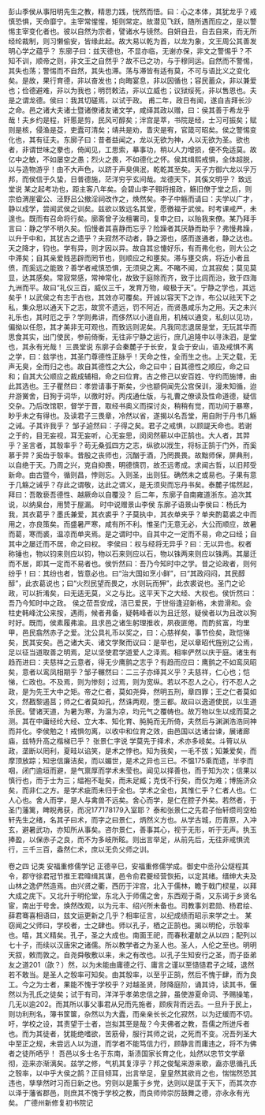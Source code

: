 <!-- { "loadSidebar": true } -->
彭山季侯从事阳明先生之教，精思力践，恍然而悟。曰：心之本体，其犹龙乎？戒慎恐惧，天命靡宁。主宰常惺惺，矩则常定。故潜见飞跃，随所遇而应之，是以警惕主宰变化者也。彼以自然为宗者，譬诸水与镜然。自妍自丑，自去自来，而无所经纶裁制，则习懒偷安，皆缘此起。故大易以乾为首，以龙为象，文王周公其善发明心学之蕴乎？
东廓子曰：兹天德也，不显亦临，无谢亦保，非文之警惕乎？不知不训，顺帝之则，非文王之自然乎？故不已之功，与于穆同运。自然而不警惕，其失也荡；警惕而不自然，其失也滞。荡与滞皆有适有莫，不可与语比义之变化矣。是故，果行育德，非以奋发也；向晦宴息，非以因循也；容民蓄众，非以兼爱也；俭德避难，非以为我也；明罚敕法，非以立威也；议狱绥死，非以售恩也。夫是之谓龙德。侯曰：我其切磋焉，以试于政。
甫二年，政日有闻，遂自吉拜长沙之命。邑之诸大夫诸士暨诸僚诸友诸文学，咸绎其政以赠，曰：侯其善于希龙乎哉！夫乡约是程，奸慝是剪，民风可醇矣；泮宫是萃，书院是经，士习可振矣；赋则是核，侵渔是芟，吏蠹可清矣；靖共是劝，眚灾是宥，官箴可昭矣。侯之警惕变化也，其有征夫。东廓子曰：昔者益闻之，龙以无欲为神，人以无欲为圣。欲也者，非谓世味之豢也，倚闻见，工思索，摹事功，稍以人力增损，便不免适莫。故亿中之敏，不如屡空之愚；烈火之畏，不如德化之怀。侯其缉熙戒惧，全体超脱，以与造物游乎！由不大声色，以跻于声臭俱泯，乾乾其至矣。天子方御六龙以孚万邦，而侯信于久蛰，日普德施，茫洋穷乎玄间哉。龙德天下，其傒文明乎？
致远堂说
某之起考功也，距主客八年矣。会碧山李子翱将报政，觞旧僚于堂之后，则宗伯渭崖霍公、泾野吕公撤淫祠改作之，焕然矣。李子中觞而请曰：夫学以广才，静以成学，尝闻武侯之训矣。兹欲以致远名其堂，愿徼福于武侯。时考课戒严，未遑也。既而有召命将行矣。廓斋曾子汝檀署司，复申之曰，以贻我来僚。某乃拜手言曰：静之学不明久矣。慆慢者其喜静而忘乎？险躁者其厌静而助乎？弗慢弗躁，以升于中和，其犹古之遗乎？夫寂然不动者，静之源也，感而遂通者，静之达也。天之降才，钧也。学有异，则才因以异。故自其忿懥好乐，有而弗化也，则大公之中滞矣；自其亲爱贱恶辟而罔节也，则顺应之和壅矣。滞与壅交病，将近小者且偾，而奚远之能致？善学者戒慎恐惧，无须臾之离。不睹不闻，立其寂矣；莫见莫显，达其感矣。常寂常感，常神常化，故致于庭除而齐，致于比闾而治，致于四海九洲而平。故曰“礼仪三百，威仪三千，发育万物，峻极于天”。宁静之学也，其远矣乎！以武侯之有志于古也，其效亦可覆矣。开诚以容天下之诈，布公以祛天下之私，集众思以通天下之志，故赏不遗远，罚不阿近，而贤愚咸乐为之用。天之未兴礼乐也，其时厄之乎？学则弗讲，而侈然以小道自用，机械以通变，私刻以见功，偏拗以任怨，其才美非无可观也，而致远则泥矣。凡我同志退居是堂，无玩其华而思食其实，出门使民，参前倚衡，无往非宁静之运行，庶几追隆中以寻洙泗，是堂也，其永有光哉！
三畏堂说
东廓子会秦麓子于长安，复会于安山，语及戒惧不离之学，曰：兹学也，其圣门尊德性正脉乎！天命之性，全而生之也。上天之载，无声无臭，全而归之也。故自其德性之大公，命之曰中；自其德性之顺应，命之曰和；自其大公顺应之裁成辅相，命之曰位育。古之修己以安百姓、守约而施博，由此其选也。王子瞿然曰：孝尝请事于斯矣，少也颛侗闻先公宫保训，漫未知循，迨弁游黉舍，日狥于词华，以徼时好。丙戌通仕版，与礼曹之僚读及性命道德，疑信交杂。乃后改馆职，督学于晋，取经书奥义而探讨炎，稍稍有觉，而功间于暴寒，眇乎未之有得也。及读君子三畏章，冷然以省，遂揭以名吾堂，用自附于丹书几觞之诫。子其许我乎？
邹子逌然曰：子得之矣。君子之戒惧，以顾諟天命也。若谢之于的，目无妄视，耳无妄听，心无妄思，闵闵然蕲以中正鹄也。大人者，其羿乎？圣言者，其彀率乎？苟无桑弧四方之志，纵欲以戕生，将标正鹄于门外，而奚慕于羿？奚齿于彀率。昔殷之丧师也，沉酗于酒，乃罔畏畏。故黜师保，屏典刑，以自绝于天。乃周之兴，克自抑畏，明德慎罚，故丕远耉成。求闻古哲，以旧邦受新命。由古暨今，循则昌，悖则忘。入则圣，出则狂。确然未之或易也。子果有意于几觞之诫乎？存此之谓敬，达此之谓义，是无须臾而忘丹书矣。泰麓子惕然起，拜曰：吾敢亵吾德性、越厥命以自覆没？
后二年，东廓子自南雍道浙东。追次其说，以纳臬台，用赞于屋漏。
时中说赠景山李侯
东廓子语景山李侯曰：杨氏为我，其衣葛乎？墨氏兼爱，其衣裘乎？子莫执中，其衣单夹乎？单夹酌葛裘之中而用之，亦良策矣。而盛暑严寒，咸有所不利。惟圣门无意无必，大公而顺应，故暑而葛，寒而裘，温凉而单夹焉。是之谓时中。自其中之一定而不易，命之曰经；自其中之屡迁而不居，命之曰权。
李侯曰：权与经将无异乎？曰：无以异也。权者称锤也，物以钧来则应以钧，物以石来则应以石，物以铢两来则应以铢两。其屡迁而不居，即其一定而不易者也。侯忻然曰：吾乃今知时中之学。昔之论政者，则何纷乎！曰：其纷也者，皆意必也。曰“治大国如烹小鲜”，曰“其政闷闷，其民醇醇”，此衣葛说也；曰“火烈民望而畏之，水则玩而狎”，此衣裘说也。圣门之论政，可以折淆矣，曰无适无莫，义之与比。这平天下之大经、大权也。侯忻然曰：吾乃今知时中之政。
侯之莅吾安成，洁已爱民，于世俗逢迎新格，未尝滑和。会柱史韩峰沈公来按，遇雨，候者弗备，疑韩峰者以为且迁怒，疑侯者以为且改以狥时好。既而，侯素履弗渝。且求邑之诸生躬理推收，夙夜匪倦。而酌贫富，均里甲，邑民翕然赤子之爱。沈公具礼币以奖之，曰：心慈祥矣，事节俭矣，政恺悌矣，民其安矣。邑之诸大夫、诸文学聚而议曰：是举也，足以章昭代旌别之公焉，足以征当道取善之明焉，足以坚使君学道爱人之泽焉。相率俨然以庆于庭。诸生有趋而进曰：夫慈祥之云意者，得无少鹰鹯之志乎？有趋而应曰：鹰鹯之不如鸾凤昭矣，意者以鸾凤相期乎？邹子冁然曰：二三子亦绎其义乎？夫慈祥，仁心也；恺悌，仁政也。不及焉，则为惨刻；过焉，则为宽纵。若以不忍人之心，行不忍人之政，是为先王大中之矩。帝之仁者，莫如尧舜，然明五刑，章四罪；王之仁者莫如文，然戡黎遏莒；师之仁者莫如孔，然诛两观，堕三都。故曰以逸道使民，以生道杀民。譬诸天道，为暑为寒，为温为凉，均元气之覆帱也。故万物以生以成而莫之测。其在中庸经纶大经、立大本、知化育、肫肫而无所倚，夫然后与渊渊浩浩同神而并化。李侯勉之！戒惧勿离，以收中和位育之效，由邑国以达诸台谏，展诸廊庙，兹特升高之楷梯已乎？
张景仁字说
学莫先于择术，术亦多岐矣。斗筲以从政，垄断以罔利，夏畦以谄笑，是术之悖也。知为我矣，一毛不拔；知兼爱矣，而摩顶放踪；知忠信廉洁矣，而以媚世，是术之异也三已。不愠175乘而遗，半李而咽，闭门逾垣而避，是气禀厚而学术未莹也。闻见以择善也，而于知为次；信果以慎行也，而于士为三；緼袍不耻矣，而未足臧；克伐不行矣，而仅为难；博施济众矣，而非仁之方。是学术疵而未归于全也。学术之全也，其惟仁乎？仁者人也。仁人心也。舍人而学，是人与禽兽不远矣。舍心而学，是仁在腔子外矣。若然者，于圣门藩篱，睥睨弗获，而况177178179入室耶？
泰和张景仁之先君子怡轩缵司空柏轩先生之绪，名其子曰术，而字之曰景仁，炳然义方也。从学古城，历青原，入冲玄，避暑武功，亦知所从事矣。咨尔景仁，善事其心，视于无形，听于无声。执玉捧盈，以保赤子之良，而不为多岐所眩。则出言举足，从前先后，无往非戒惧流行，三千三百，盎然仁术，庶以无负父师之训。

卷之四 记类
安福重修儒学记
正德辛巳，安福重修儒学成。御史中丞孙公燧程其令，郡守徐君冠节推王君暐缉其谋，邑令俞君夔经营恢拓，以定其绪。缙绅大夫及山林之逸俨然造焉。由兴贤之衢，西历于泮宫，北入于儒林，瞻于戟门棂星，以拜大成之庑下。又北升于明伦堂，东北入于师儒之舍，东西观于斋，又东谒于乡贤名宦，南出于号舍。焕然改观，以为元丰、绍兴所未备也。司教事刘君勋、杨君绘、薛君骞喜相语曰，兹文运更新之几乎？相率征言，以纪成绩而昭示来学之士。
某窃闻之父师曰，学校者，士之肆也。师以孔子，栖之正鹄也。揭以明伦，示彀率也。嘻，其义精矣。孔子，圣之大成也。南面王祀，而春秋灌献之从以四；配列以七十子，而续以汉唐宋之诸儒。所以教学者之为圣人也。圣人，人伦之至也。明明天叙，敕而敦之。自尧舜敬敷以来，未之有改也。以孔子生知安行之圣，而子臣弟友之道201（欿？）然，以为未能由庸德之行、庸言之谨以至慥慥君子之域，退然若不敢当。是圣人之彀率可知矣。由其彀率，以至乎正鹄，然后不愧于肆，而为良工。今之为士者，果能不愧于学校乎？对越圣贤，陟降庭阶，诵其诗，读其书，偃然以为孔氏之徒矣；试于有司，洋洋乎孝弟忠信之辞，虽使游夏命词、予赐操笔，几无以逾202。而其所以事父事君从兄而先施者，顾疾背而远去。一旦升于民上，则功利刑名，簿书筐箧，杂然以为大蠹，而亲亲长长之化寂然，以为迂缓而不切。吁，学校之设，其责望于士者，岂拟其至是哉？今夫佛者之教，吾儒之所迸斥者也。而为其徒者，犹能绝嗜欲，苦筋骨，服行其师之说，之死而不变。况吾列圣大中至正之规，未尝远人以为道，而学者不能笃信力行，顾静言而庸违之，将不为佛者之徒所哂乎！
吾邑以多士名于东南，渐渍国家长育之化，灿然以忠节文学章彻，迩来亦渐漓矣。兹学之修，气机其复淳乎？邦之俊髦来游来歌，盍亦思循孔氏之彀率，以中乎大侯之鹄？正目倾耳，出言举足，皇皇然其欲肖之也，惴惴然恐其违也，孳孳然时习而日新之也。穷则以是薰于乡党，达则以是匡于天下，而其次亦以泽于藩省郡邑，则庶其不愧于学校之教，而良师帅崇厉鼓舞之德，亦永永有光矣。
广德州新修复初书院记
